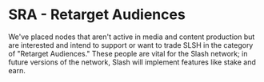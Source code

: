 # SRA - Retarget Audiences

  
We've placed nodes that aren't active in media and content production but are interested and intend to support or want to trade SLSH in the category of "Retarget Audiences." These people are vital for the Slash network; in future versions of the network, Slash will implement features like stake and earn.

